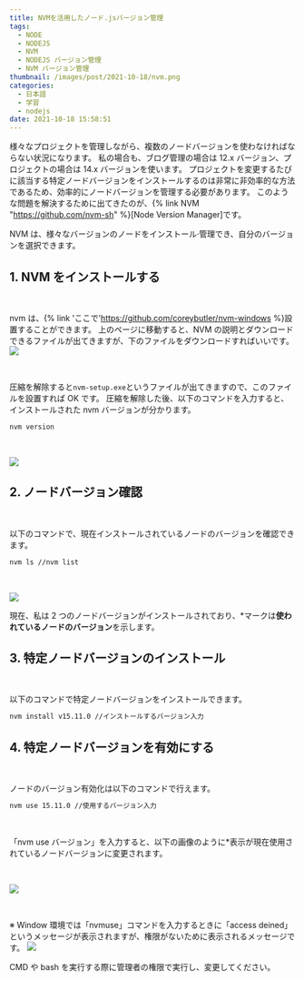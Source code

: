 ```yaml
---
title: NVMを活用したノード.jsバージョン管理
tags:
  - NODE
  - NODEJS
  - NVM
  - NODEJS バージョン管理
  - NVM バージョン管理
thumbnail: /images/post/2021-10-18/nvm.png
categories:
  - 日本語
  - 学習
  - nodejs
date: 2021-10-18 15:58:51
---
```


様々なプロジェクトを管理しながら、複数のノードバージョンを使わなければならない状況になります。 私の場合も、ブログ管理の場合は 12.x バージョン、プロジェクトの場合は 14.x バージョンを使います。 プロジェクトを変更するたびに該当する特定ノードバージョンをインストールするのは非常に非効率的な方法であるため、効率的にノードバージョンを管理する必要があります。 このような問題を解決するために出てきたのが、{% link NVM "https://github.com/nvm-sh" %}[Node Version Manager]です。

NVM は、様々なバージョンのノードをインストール·管理でき、自分のバージョンを選択できます。

## 1. NVM をインストールする

<br>

nvm は、{% link 'ここで'https://github.com/coreybutler/nvm-windows %}設置することができます。
上のページに移動すると、NVM の説明とダウンロードできるファイルが出てきますが、下のファイルをダウンロードすればいいです。
![](/images/post/2021-10-18/nvm1.jpg)

<br>

圧縮を解除すると`nvm-setup.exe`というファイルが出てきますので、このファイルを設置すれば OK です。
圧縮を解除した後、以下のコマンドを入力すると、インストールされた nvm バージョンが分かります。

```bash
nvm version
```

<br>

![](/images/post/2021-10-18/nvm2.png)

## 2. ノードバージョン確認

<br>

以下のコマンドで、現在インストールされているノードのバージョンを確認できます。

```bash
nvm ls //nvm list
```

<br>

![](/images/post/2021-10-18/nvm3.png)

現在、私は 2 つのノードバージョンがインストールされており、\*マークは**使われているノードのバージョン**を示します。

## 3. 特定ノードバージョンのインストール

<br>

以下のコマンドで特定ノードバージョンをインストールできます。

```bash
nvm install v15.11.0 //インストールするバージョン入力
```

## 4. 特定ノードバージョンを有効にする

<br>

ノードのバージョン有効化は以下のコマンドで行えます。

```bash
nvm use 15.11.0 //使用するバージョン入力
```

<br>

「nvm use バージョン」を入力すると、以下の画像のように\*表示が現在使用されているノードバージョンに変更されます。

<br>

![](/images/post/2021-10-18/nvm4.png)

<br>

※ Window 環境では「nvmuse」コマンドを入力するときに「access deined」というメッセージが表示されますが、権限がないために表示されるメッセージです。
![](/images/post/2021-10-18/nvm5.png)

CMD や bash を実行する際に管理者の権限で実行し、変更してください。

<br>
